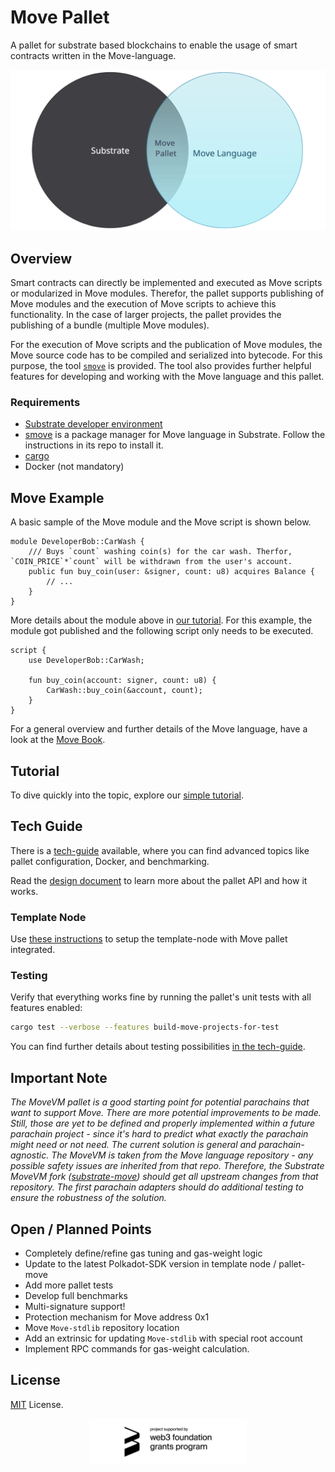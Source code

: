 # Move Pallet

A pallet for substrate based blockchains to enable the usage of smart contracts written in the Move-language.

![Pallet Move connects the Move language with Substrate](doc/assets/pallet-move_substrate_move.png)


## Overview

Smart contracts can directly be implemented and executed as Move scripts or modularized in Move modules. Therefor, the pallet supports publishing of Move modules and the execution of Move scripts to achieve this functionality. In the case of larger projects, the pallet provides the publishing of a bundle (multiple Move modules).

For the execution of Move scripts and the publication of Move modules, the Move source code has to be compiled and serialized into bytecode. For this purpose, the tool [`smove`][smove] is provided. The tool also provides further helpful features for developing and working with the Move language and this pallet.

### Requirements

- [Substrate developer environment](https://docs.substrate.io/install/)
- [smove][smove] is a package manager for Move language in Substrate. Follow the instructions in its repo to install it.
- [cargo](https://doc.rust-lang.org/cargo/getting-started/installation.html)
- Docker (not mandatory)


## Move Example

A basic sample of the Move module and the Move script is shown below.

```move
module DeveloperBob::CarWash {
    /// Buys `count` washing coin(s) for the car wash. Therfor, `COIN_PRICE`*`count` will be withdrawn from the user's account.
    public fun buy_coin(user: &signer, count: u8) acquires Balance {
        // ...
    }
}
```

More details about the module above in [our tutorial][tutorial]. For this example, the module got published and the following script only needs to be executed.

```move
script {
    use DeveloperBob::CarWash;

    fun buy_coin(account: signer, count: u8) {
        CarWash::buy_coin(&account, count);
    }
}
```

For a general overview and further details of the Move language, have a look at the [Move Book][move-book].


## Tutorial

To dive quickly into the topic, explore our [simple tutorial][tutorial].


## Tech Guide

There is a [tech-guide](doc/tech_guide.md) available, where you can find advanced topics like pallet configuration, Docker, and benchmarking.

Read the [design document](doc/final-design.md) to learn more about the pallet API and how it works.

### Template Node

Use [these instructions](doc/tech_guide.md#quickstart-guide-for-the-template-node) to setup the template-node with Move pallet integrated.

### Testing

Verify that everything works fine by running the pallet's unit tests with all features enabled:
```sh
cargo test --verbose --features build-move-projects-for-test
```

You can find further details about testing possibilities [in the tech-guide](doc/tech_guide.md#testing).


## Important Note

_The MoveVM pallet is a good starting point for potential parachains that want to support Move._
_There are more potential improvements to be made._
_Still, those are yet to be defined and properly implemented within a future parachain project - since it's hard to predict what exactly the parachain might need or not need._
_The current solution is general and parachain-agnostic._
_The MoveVM is taken from the Move language repository - any possible safety issues are inherited from that repo._
_Therefore, the Substrate MoveVM fork ([substrate-move][substrate-move]) should get all upstream changes from that repository._
_The first parachain adapters should do additional testing to ensure the robustness of the solution._


## Open / Planned Points

- Completely define/refine gas tuning and gas-weight logic
- Update to the latest Polkadot-SDK version in template node / pallet-move
- Add more pallet tests
- Develop full benchmarks
- Multi-signature support!
- Protection mechanism for Move address 0x1
- Move `Move-stdlib` repository location
- Add an extrinsic for updating `Move-stdlib` with special root account
- Implement RPC commands for gas-weight calculation.

## License

[MIT](LICENSE) License.

<p align="center"><img src="doc/assets/web3 foundation_grants_badge_black.png" width="50%"/></p>

[move-book]: https://move-language.github.io/move/introduction.html
[substrate-move]: https://github.com/eigerco/substrate-move
[smove]: https://github.com/eigerco/smove
[tutorial]: doc/tutorial.md

